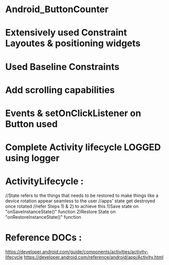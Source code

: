 # Android_ButtonCounter

# Extensively used Constraint Layoutes & positioning widgets
# Used Baseline Constraints
# Add scrolling capabilities
# Events & setOnClickListener on Button used
# Complete Activity lifecycle LOGGED using logger
# ActivityLifecycle : 
  //State refers to the things that needs to be restored to make things like a device rotation appear seamless to the user
//apps' state get destroyed once rotated
//refer Steps 1) & 2) to achieve this
 1)Save state on "onSaveInstanceState()" function
 2)Restore State on "onRestoreInstanceState()" function
 
 
# Reference DOCs :
 https://developer.android.com/guide/components/activities/activity-lifecycle
 https://developer.android.com/reference/android/app/Activity.html
